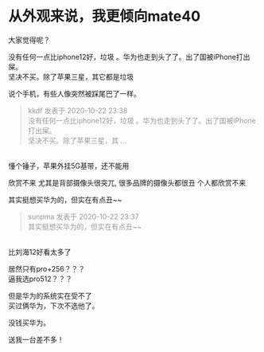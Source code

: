 # 从外观来说，我更倾向mate40


大家觉得呢？

没有任何一点比iphone12好，垃圾 。华为也走到头了了。出了国被iPhone打出屎。<br />
坚决不买。除了苹果三星，其它都是垃圾

说个手机，有些人像突然被踩尾巴了一样。

<div class="quote"><blockquote><font color="#999999">kkdf 发表于 2020-10-22 23:38</font><br />
<font color="#999999">没有任何一点比iphone12好，垃圾 。华为也走到头了了。出了国被iPhone打出屎。<br />
坚决不买。除了苹果三星，其 ...</font></blockquote></div><br />
懂个锤子，苹果外挂5G基带，还不能用

欣赏不来 尤其是背部摄像头很突兀, 很多品牌的摄像头都很丑 个人都欣赏不来<img src="static/image/smiley/yct/014.gif" smilieid="45" border="0" alt="" />

其实挺想买华为的，但实在有点丑~~

<div class="quote"><blockquote><font color="#999999">sunpma 发表于 2020-10-22 23:37</font><br />
<font color="#999999">其实挺想买华为的，但实在有点丑~~</font></blockquote></div><br />
比刘海12好看太多了

居然只有pro+256？？？<br />
逼我选pro512？？？

但是华为的系统实在受不了<br />
买过俩华为，下次不选他了。<img id="aimg_I10n3" onclick="zoom(this, this.src, 0, 0, 0)" class="zoom" src="https://cdn.jsdelivr.net/gh/hishis/forum-master/public/images/patch.gif" onmouseover="img_onmouseoverfunc(this)" onload="thumbImg(this)" border="0" alt="" />

没钱买华为。

送我一台差不多！

